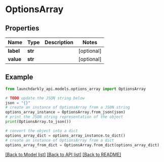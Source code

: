 # OptionsArray


## Properties

Name | Type | Description | Notes
------------ | ------------- | ------------- | -------------
**label** | **str** |  | [optional] 
**value** | **str** |  | [optional] 

## Example

```python
from launchdarkly_api.models.options_array import OptionsArray

# TODO update the JSON string below
json = "{}"
# create an instance of OptionsArray from a JSON string
options_array_instance = OptionsArray.from_json(json)
# print the JSON string representation of the object
print(OptionsArray.to_json())

# convert the object into a dict
options_array_dict = options_array_instance.to_dict()
# create an instance of OptionsArray from a dict
options_array_from_dict = OptionsArray.from_dict(options_array_dict)
```
[[Back to Model list]](../README.md#documentation-for-models) [[Back to API list]](../README.md#documentation-for-api-endpoints) [[Back to README]](../README.md)


